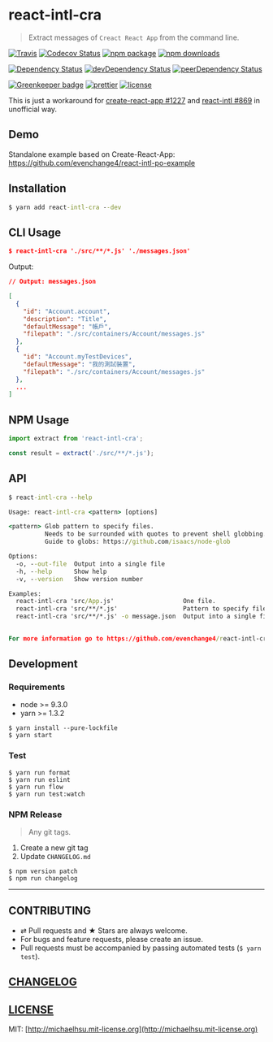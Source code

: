 # react-intl-cra

> Extract messages of `Creact React App` from the command line.

[![Travis][build-badge]][build]
[![Codecov Status][codecov-badge]][codecov]
[![npm package][npm-badge]][npm]
[![npm downloads][npm-downloads]][npm]

[![Dependency Status][dependency-badge]][dependency]
[![devDependency Status][devdependency-badge]][devdependency]
[![peerDependency Status][peerdependency-badge]][peerdependency]

[![Greenkeeper badge][greenkeeper-badge]][greenkeeper]
[![prettier][prettier-badge]][prettier]
[![license][license-badge]][license]

This is just a workaround for [create-react-app #1227](https://github.com/facebookincubator/create-react-app/issues/1227#issuecomment-285738137) and [react-intl #869](https://github.com/yahoo/react-intl/issues/869) in unofficial way.

## Demo

Standalone example based on Create-React-App: https://github.com/evenchange4/react-intl-po-example

## Installation

```cmd
$ yarn add react-intl-cra --dev
```

## CLI Usage

```json
$ react-intl-cra './src/**/*.js' './messages.json'
```

Output:

```json
// Output: messages.json

[
  {
    "id": "Account.account",
    "description": "Title",
    "defaultMessage": "帳戶",
    "filepath": "./src/containers/Account/messages.js"
  },
  {
    "id": "Account.myTestDevices",
    "defaultMessage": "我的測試裝置",
    "filepath": "./src/containers/Account/messages.js"
  },
  ...
]
```

## NPM Usage

```js
import extract from 'react-intl-cra';

const result = extract('./src/**/*.js');
```

## API

```cmd
$ react-intl-cra --help

Usage: react-intl-cra <pattern> [options]

<pattern> Glob pattern to specify files.
          Needs to be surrounded with quotes to prevent shell globbing.
          Guide to globs: https://github.com/isaacs/node-glob

Options:
  -o, --out-file  Output into a single file                             [string]
  -h, --help      Show help                                            [boolean]
  -v, --version   Show version number                                  [boolean]

Examples:
  react-intl-cra 'src/App.js'                   One file.
  react-intl-cra 'src/**/*.js'                  Pattern to specify files
  react-intl-cra 'src/**/*.js' -o message.json  Output into a single file.
  

For more information go to https://github.com/evenchange4/react-intl-cra
```

## Development

### Requirements

* node >= 9.3.0
* yarn >= 1.3.2

```
$ yarn install --pure-lockfile
$ yarn start
```

### Test

```
$ yarn run format
$ yarn run eslint
$ yarn run flow
$ yarn run test:watch
```

### NPM Release

> Any git tags.

1. Create a new git tag
2. Update `CHANGELOG.md`

```console
$ npm version patch
$ npm run changelog
```

---

## CONTRIBUTING

* ⇄ Pull requests and ★ Stars are always welcome.
* For bugs and feature requests, please create an issue.
* Pull requests must be accompanied by passing automated tests (`$ yarn test`).

## [CHANGELOG](CHANGELOG.md)

## [LICENSE](LICENSE)

MIT: [http://michaelhsu.mit-license.org](http://michaelhsu.mit-license.org)

[build-badge]: https://img.shields.io/travis/evenchange4/react-intl-cra/master.svg?style=flat-square
[build]: https://travis-ci.org/evenchange4/react-intl-cra
[npm-badge]: https://img.shields.io/npm/v/react-intl-cra.svg?style=flat-square
[npm]: https://www.npmjs.org/package/react-intl-cra
[codecov-badge]: https://img.shields.io/codecov/c/github/evenchange4/react-intl-cra.svg?style=flat-square
[codecov]: https://codecov.io/github/evenchange4/react-intl-cra?branch=master
[npm-downloads]: https://img.shields.io/npm/dt/react-intl-cra.svg?style=flat-square
[license-badge]: https://img.shields.io/npm/l/react-intl-cra.svg?style=flat-square
[license]: http://michaelhsu.mit-license.org/
[dependency-badge]: https://david-dm.org/evenchange4/react-intl-cra.svg?style=flat-square
[dependency]: https://david-dm.org/evenchange4/react-intl-cra
[devdependency-badge]: https://david-dm.org/evenchange4/react-intl-cra/dev-status.svg?style=flat-square
[devdependency]: https://david-dm.org/evenchange4/react-intl-cra#info=devDependencies
[peerdependency-badge]: https://david-dm.org/evenchange4/react-intl-cra/peer-status.svg?style=flat-square
[peerdependency]: https://david-dm.org/evenchange4/react-intl-cra#info=peerDependencies
[greenkeeper-badge]: https://badges.greenkeeper.io/evenchange4/react-intl-cra.svg?style=flat-square
[greenkeeper]: https://greenkeeper.io/
[prettier-badge]: https://img.shields.io/badge/styled_with-prettier-ff69b4.svg?style=flat-square
[prettier]: https://github.com/prettier/prettier
